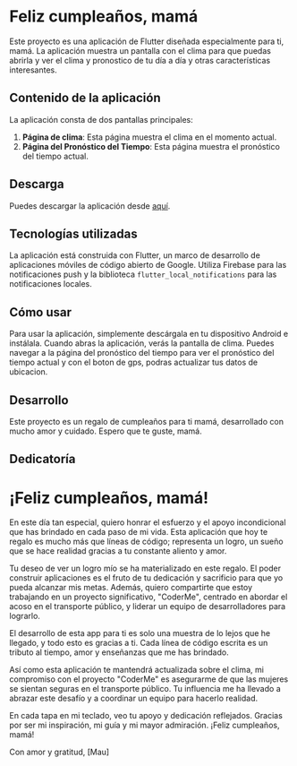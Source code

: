 # Feliz cumpleaños, mamá

Este proyecto es una aplicación de Flutter diseñada especialmente para ti, mamá. La aplicación muestra un pantalla con el clima para que puedas abrirla y ver el clima y pronostico de tu día a día y otras características interesantes.

## Contenido de la aplicación

La aplicación consta de dos pantallas principales:

1. **Página de clima**: Esta página muestra el clima en el momento actual.
2. **Página del Pronóstico del Tiempo**: Esta página muestra el pronóstico del tiempo actual.

## Descarga
Puedes descargar la aplicación desde [aquí](https://github.com/BlackShadow12675/happy_birthday_mom/raw/features/build/app/outputs/flutter-apk/app-debug.apk).

## Tecnologías utilizadas

La aplicación está construida con Flutter, un marco de desarrollo de aplicaciones móviles de código abierto de Google. Utiliza Firebase para las notificaciones push y la biblioteca `flutter_local_notifications` para las notificaciones locales.

## Cómo usar

Para usar la aplicación, simplemente descárgala en tu dispositivo Android e instálala. Cuando abras la aplicación, verás la pantalla de clima. Puedes navegar a la página del pronóstico del tiempo para ver el pronóstico del tiempo actual y con el boton de gps, podras actualizar tus datos de ubicacion.

## Desarrollo

Este proyecto es un regalo de cumpleaños para ti mamá, desarrollado con mucho amor y cuidado. Espero que te guste, mamá.

## Dedicatoría

# ¡Feliz cumpleaños, mamá!

En este día tan especial, quiero honrar el esfuerzo y el apoyo incondicional que has brindado en cada paso de mi vida. Esta aplicación que hoy te regalo es mucho más que líneas de código; representa un logro, un sueño que se hace realidad gracias a tu constante aliento y amor.

Tu deseo de ver un logro mío se ha materializado en este regalo. El poder construir aplicaciones es el fruto de tu dedicación y sacrificio para que yo pueda alcanzar mis metas. Además, quiero compartirte que estoy trabajando en un proyecto significativo, "CoderMe", centrado en abordar el acoso en el transporte público, y liderar un equipo de desarrolladores para lograrlo.

El desarrollo de esta app para ti es solo una muestra de lo lejos que he llegado, y todo esto es gracias a ti. Cada línea de código escrita es un tributo al tiempo, amor y enseñanzas que me has brindado.

Así como esta aplicación te mantendrá actualizada sobre el clima, mi compromiso con el proyecto "CoderMe" es asegurarme de que las mujeres se sientan seguras en el transporte público. Tu influencia me ha llevado a abrazar este desafío y a coordinar un equipo para hacerlo realidad.

En cada tapa en mi teclado, veo tu apoyo y dedicación reflejados. Gracias por ser mi inspiración, mi guía y mi mayor admiración. ¡Feliz cumpleaños, mamá!

Con amor y gratitud,
[Mau]
